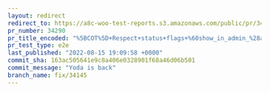 ```yaml
---
layout: redirect
redirect_to: https://a8c-woo-test-reports.s3.amazonaws.com/public/pr/34290/e2e/index.html
pr_number: 34290
pr_title_encoded: "%5BCOT%5D+Respect+status+flags+%60show_in_admin_%28all%7Cstatus%29_list%60+in+orders+list+table"
pr_test_type: e2e
last_published: "2022-08-15 19:09:58 +0000"
commit_sha: 163ac505641e9c8a406e0328901f68a46d06b501
commit_message: "Yoda is back"
branch_name: fix/34145
---
```

